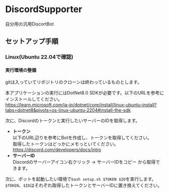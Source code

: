 # DiscordSupporter
自分用の汎用DiscortBot
## セットアップ手順
### Linux(Ubuntu 22.04で確認)
#### 実行環境の整備
gitは入っていてリポジトリのクローンは終わっているものとします。  
  
本アプリケーションの実行にはDotNet8.0 SDKが必要です。以下のURLを参考にインストールしてください。  
https://learn.microsoft.com/ja-jp/dotnet/core/install/linux-ubuntu-install?tabs=dotnet8&pivots=os-linux-ubuntu-2204#install-the-sdk  

次に、Discordのトークンと実行したいサーバーのIDを取得します。  
* **トークン**  
以下のURL辺りを参考にBotを作成し、トークンを取得してください。  
取得したトークンはどっかにメモっといてください。  
https://discord.com/developers/docs/intro  
* **サーバーID**  
Discordのサーバーアイコン右クリック -> サーバーIDをコピー から取得できます。

次に、ボットを起動したい環境で`bash setup.sh $TOKEN $ID`を実行します。  
`$TOKEN`、`$ID`はそれぞれ取得したトークンとサーバーIDに置き換えてください。
